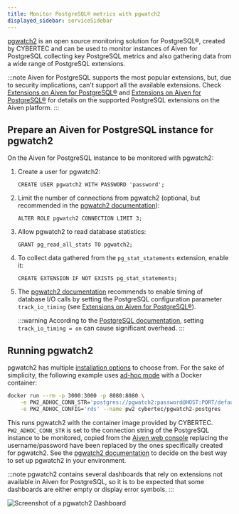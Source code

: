 ```yaml
---
title: Monitor PostgreSQL® metrics with pgwatch2
displayed_sidebar: serviceSidebar
---
```


[pgwatch2](https://github.com/cybertec-postgresql/pgwatch2) is an open source monitoring solution for PostgreSQL®, created by CYBERTEC and can be used to monitor instances of Aiven for PostgreSQL collecting key PostgreSQL metrics and also gathering data from a wide range of PostgreSQL extensions.

:::note
Aiven for PostgreSQL supports the most popular extensions, but, due to
security implications, can't support all the available extensions.
Check
[Extensions on Aiven for PostgreSQL®](/docs/products/postgresql/reference/list-of-extensions) and
[Extensions on Aiven for PostgreSQL®](/docs/products/postgresql/reference/list-of-extensions) for details on the supported PostgreSQL extensions on the
Aiven platform.
:::

## Prepare an Aiven for PostgreSQL instance for pgwatch2

On the Aiven for PostgreSQL instance to be monitored with pgwatch2:

1.  Create a user for pgwatch2:

    ```
    CREATE USER pgwatch2 WITH PASSWORD 'password';
    ```

2.  Limit the number of connections from pgwatch2 (optional, but
    recommended in the [pgwatch2
    documentation](https://pgwatch2.readthedocs.io/en/latest/)):

    ```
    ALTER ROLE pgwatch2 CONNECTION LIMIT 3;
    ```

3.  Allow pgwatch2 to read database statistics:

    ```
    GRANT pg_read_all_stats TO pgwatch2;
    ```

4.  To collect data gathered from the `pg_stat_statements`
    extension, enable it:

    ```
    CREATE EXTENSION IF NOT EXISTS pg_stat_statements;
    ```

5.  The [pgwatch2
    documentation](https://pgwatch2.readthedocs.io/en/latest/)
    recommends to enable timing of database I/O calls by setting the
    PostgreSQL configuration parameter `track_io_timing` (see
    [Extensions on Aiven for PostgreSQL®](/docs/products/postgresql/reference/list-of-extensions)).

    :::warning
    According to the [PostgreSQL
    documentation](https://www.postgresql.org/docs/current/runtime-config-statistics.html),
    setting `track_io_timing = on` can cause significant overhead.
    :::

## Running pgwatch2

pgwatch2 has multiple [installation
options](https://pgwatch2.readthedocs.io/en/latest/installation_options.html)
to choose from. For the sake of simplicity, the following example uses
[ad-hoc
mode](https://pgwatch2.readthedocs.io/en/latest/installation_options.html#ad-hoc-mode)
with a Docker container:

```bash
docker run --rm -p 3000:3000 -p 8080:8080 \
    -e PW2_ADHOC_CONN_STR='postgres://pgwatch2:password@HOST:PORT/defaultdb?sslmode=require' \
    -e PW2_ADHOC_CONFIG='rds' --name pw2 cybertec/pgwatch2-postgres
```

This runs pgwatch2 with the container image provided by CYBERTEC.
`PW2_ADHOC_CONN_STR` is set to the connection string of the PostgreSQL
instance to be monitored, copied from the [Aiven web
console](https://console.aiven.io/) replacing the username/password have
been replaced by the ones specifically created for pgwatch2.
See the [pgwatch2
documentation](https://pgwatch2.readthedocs.io/en/latest/) to decide on
the best way to set up pgwatch2 in your environment.

:::note
pgwatch2 contains several dashboards that rely on extensions not
available in Aiven for PostgreSQL, so it is to be expected that some
dashboards are either empty or display error symbols.
:::

![Screenshot of a pgwatch2 Dashboard](/images/content/products/postgresql/pgwatch2.png)
